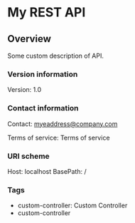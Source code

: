 # My REST API

## Overview
Some custom description of API.

### Version information
Version: 1.0

### Contact information
Contact: myeaddress@company.com

Terms of service: Terms of service

### URI scheme
Host: localhost
BasePath: /

### Tags

* custom-controller: Custom Controller
* custom-controller


